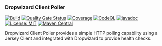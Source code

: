 ### Dropwizard Client Poller

[![Build](https://github.com/kiwiproject/dropwizard-client-poller/workflows/build/badge.svg)](https://github.com/kiwiproject/dropwizard-client-poller/actions?query=workflow%3Abuild)
[![Quality Gate Status](https://sonarcloud.io/api/project_badges/measure?project=kiwiproject_dropwizard-client-poller&metric=alert_status)](https://sonarcloud.io/dashboard?id=kiwiproject_dropwizard-client-poller)
[![Coverage](https://sonarcloud.io/api/project_badges/measure?project=kiwiproject_dropwizard-client-poller&metric=coverage)](https://sonarcloud.io/dashboard?id=kiwiproject_dropwizard-client-poller)
[![CodeQL](https://github.com/kiwiproject/dropwizard-client-poller/actions/workflows/codeql.yml/badge.svg)](https://github.com/kiwiproject/dropwizard-client-poller/actions/workflows/codeql.yml)
[![javadoc](https://javadoc.io/badge2/org.kiwiproject/dropwizard-client-poller/javadoc.svg)](https://javadoc.io/doc/org.kiwiproject/dropwizard-client-poller)
[![License: MIT](https://img.shields.io/badge/License-MIT-blue.svg)](https://opensource.org/licenses/MIT)
[![Maven Central](https://img.shields.io/maven-central/v/org.kiwiproject/dropwizard-client-poller)](https://central.sonatype.com/artifact/org.kiwiproject/dropwizard-client-poller/)

Dropwizard Client Poller provides a simple HTTP polling capability using a Jersey Client
and integrated with Dropwizard to provide health checks.

